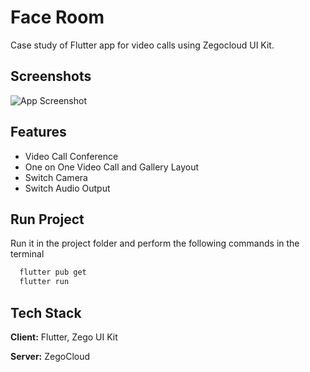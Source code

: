 
# Face Room

Case study of Flutter app for video calls using Zegocloud UI Kit.

## Screenshots

![App Screenshot](https://via.placeholder.com/468x300?text=App+Screenshot+Here)


## Features

- Video Call Conference
- One on One Video Call and Gallery Layout
- Switch Camera
- Switch Audio Output


## Run Project

Run it in the project folder and perform the following commands in the terminal

```bash
  flutter pub get
  flutter run
```
    
## Tech Stack

**Client:** Flutter, Zego UI Kit

**Server:** ZegoCloud
